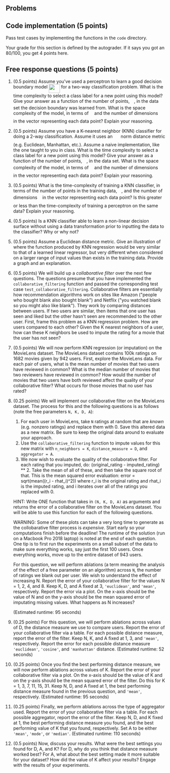 ## Problems

## Code implementation (5 points)
Pass test cases by implementing the functions in the `code` directory.

Your grade for this section is defined by the autograder. If it says you got an 80/100,
you get 4 points here.

## Free response questions (5 points)

1. (0.5 points) Assume you've used a perceptron to learn a good decision boundary model <img src="/tex/9fa880c0493a6190c9cd7031ba53083a.svg?invert_in_darkmode&sanitize=true" align=middle width=35.03868554999999pt height=27.72066330000001pt/> for a two-way classification problem. What is the time complexity to select a class label for a new point using this model? Give your answer as a function of the number of points, <img src="/tex/55a049b8f161ae7cfeb0197d75aff967.svg?invert_in_darkmode&sanitize=true" align=middle width=9.86687624999999pt height=14.15524440000002pt/>, in the data set the decision boundary was learned from. What is the space complexity of the model, in terms of <img src="/tex/55a049b8f161ae7cfeb0197d75aff967.svg?invert_in_darkmode&sanitize=true" align=middle width=9.86687624999999pt height=14.15524440000002pt/> and the number of dimensions <img src="/tex/2103f85b8b1477f430fc407cad462224.svg?invert_in_darkmode&sanitize=true" align=middle width=8.55596444999999pt height=22.831056599999986pt/> in the vector representing each data point? Explain your reasoning.

2. (0.5 points) Assume you have a K-nearest neighbor (KNN) classifier for doing a 2-way classification. Assume it uses an <img src="/tex/09af92d48ab87fa468ebde78082d1091.svg?invert_in_darkmode&sanitize=true" align=middle width=17.96371994999999pt height=22.465723500000017pt/> norm distance metric (e.g. Euclidean, Manhattan, etc.). Assume a naive implementation, like the one taught to you in class. What is the time complexity to select a class label for a new point using this model? Give your answer as a function of the number of points, <img src="/tex/55a049b8f161ae7cfeb0197d75aff967.svg?invert_in_darkmode&sanitize=true" align=middle width=9.86687624999999pt height=14.15524440000002pt/>, in the data set. What is the space complexity of the model, in terms of <img src="/tex/55a049b8f161ae7cfeb0197d75aff967.svg?invert_in_darkmode&sanitize=true" align=middle width=9.86687624999999pt height=14.15524440000002pt/> and the number of dimensions <img src="/tex/2103f85b8b1477f430fc407cad462224.svg?invert_in_darkmode&sanitize=true" align=middle width=8.55596444999999pt height=22.831056599999986pt/> in the vector representing each data point? Explain your reasoning. 

3. (0.5 points) What is the time-complexity of training a KNN classifier, in terms of the number of points in the training data, <img src="/tex/55a049b8f161ae7cfeb0197d75aff967.svg?invert_in_darkmode&sanitize=true" align=middle width=9.86687624999999pt height=14.15524440000002pt/>, and the number of dimensions <img src="/tex/2103f85b8b1477f430fc407cad462224.svg?invert_in_darkmode&sanitize=true" align=middle width=8.55596444999999pt height=22.831056599999986pt/> in the vector representing each data point? Is this greater or less than the time-complexity of training a perceptron on the same data? Explain your reasoning.

4. (0.5 points) Is a KNN classifier able to learn a non-linear decision surface without using a data transformation prior to inputting the data to the classifier? Why or why not? 

5. (0.5 points) Assume a Euclidean distance metric. Give an illustration of where the function produced by KNN regression would be very similar to that of a learned linear regressor, but very different when considered on a larger range of input values than exists in the training data. Provide a graph and an explanation. 

6. (0.5 points) We will build up a *collaborative filter* over the next few questions. The questions presume that you have implemented the `collaborative_filtering` function and passed the corresponding test case `test_collaborative_filtering`. Collaborative filters are essentially how recommendation algorithms work on sites like Amazon ("people who bought blank also bought blank") and Netflix ("you watched blank so you might also like blank"). They work by comparing distances between users. If two users are similar, then items that one user has seen and liked but the other hasn't seen are recommended to the other user. First, frame this problem as a KNN regression problem. How are users compared to each other? Given the K nearest neighbors of a user, how can these K neighbors be used to impute the rating for a movie that the user has not seen?

7. (0.5 points) We will now perform KNN regression (or imputation) on the MovieLens dataset. The MovieLens dataset contains 100k ratings on 1682 movies given by 942 users. First, explore the MovieLens data. For each pair of users, what is the mean number of movies that two users have reviewed in common? What is the median number of movies that two reviewers have reviewed in common? How would the number of movies that two users have both reviewed affect the quality of your collaborative filter? What occurs for those movies that no user has rated? 

8.  (0.25 points) We will implement our collaborative filter on the MovieLens dataset. The process for this and the following questions is as follows (note the free parameters `N, K, D, A`):
    1.  For each user in MovieLens, take `N` ratings at random that are *known* (e.g. nonzero ratings) and replace them with 0. Save this altered data as a new matrix. Be sure to keep the original data around to evaluate your approach.
    2.  Use the `collaborative_filtering` function to impute values for this new matrix with `n_neighbors = K`, `distance_measure = D`, and `aggregator = A`. 
    3.  We now wish to evaluate the quality of the collaborative filter. For each rating that you imputed, do: (original_rating - imputed_rating) ** 2. Take the mean of all of these, and then take the square root of that. This is the mean squared error evaluation: error = sqrt(mean((r_i - rhat_i)^2)) where r_i is the original rating and rhat_i is the imputed rating, and i iterates over all of the ratings you replaced with 0.

    HINT: Write ONE function that takes in `(N, K, D, A)` as arguments and returns the error of a collaborative filter on the MovieLens dataset. You will be able to use this function for each of the following questions.

    WARNING: Some of these plots can take a very long time to generate as the collobarative filter process is *expensive*. Start early so your computations finish before the deadline! The runtime of the solution (run on a Macbook Pro 2018 laptop) is noted at the end of each question. One tip is to first run the experiments on a small subset of the data to make sure everything works, say just the first 100 users. Once everything works, move up to the entire dataset of 943 users.
   
    For this question, we will perform ablations (a term meaning the analysis of the effect of a free parameter on an algorithm) across `N`, the number of ratings we blank out per user. We wish to understand the effect of increasing N. Report the error of your collaborative filter for the values N = 1, 2, 4, and 8. Keep K, D, and A fixed at 3, `'euclidean'`, and `'mean'`, respectively. Report the error via a plot. On the x-axis should be the value of N and on the y-axis should be the mean squared error of imputating missing values. What happens as N increases?

    (Estimated runtime: 95 seconds)
    
9. (0.25 points) For this question, we will perform ablations across values of D, the distance measure we use to compare users. Report the error of your collaborative filter via a table. For each possible distance measure, report the error of the filter. Keep N, K, and A fixed at 1, 3, and `'mean'`, respectively. Report the error for each possible distance measure `'euclidean'`, `'cosine'`, and `'manhattan'` distance. (Estimated runtime: 52 seconds)
    
10. (0.25 points) Once you find the best performing distance measure, we will now perform ablations across values of K. Report the error of your collaborative filter via a plot. On the x-axis should be the value of K and on the y-axis should be the mean squared error of the filter. Do this for K = 1, 3, 7, 11, 15, 31. Keep N, D, and A fixed at 1, the best performing distance measure found in the previous question, and `'mean'`, respectively. (Estimated runtime: 95 seconds)
    
11. (0.25 points) Finally, we perform ablations across the type of aggregator used. Report the error of your collaborative filter via a table. For each possible aggregator, report the error of the filter. Keep N, D, and K fixed at 1, the best performing distance measure you found, and the best performing value of K that you found, respectively. Set A to be either `'mean'`, `'mode'`, or `'median'`. (Estimated runtime: 110 seconds)
    
12. (0.5 points) Now, discuss your results. What were the best settings you found for D, A, and K? For D, why do you think that distance measure worked best? For A, what about the best setting made it more suitable for your dataset? How did the value of K affect your results? Engage with the results of your experiments.